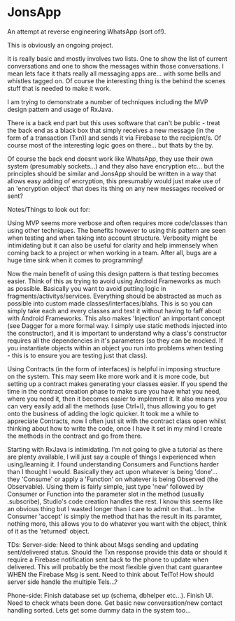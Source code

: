 # JonsApp
An attempt at reverse engineering WhatsApp (sort of!).

This is obviously an ongoing project.

It is really basic and mostly involves two lists. One to show the list of current conversations and one to show the messages within those conversations.
I mean lets face it thats really all messaging apps are... with some bells and whistles tagged on. Of course the interesting thing is the behind the scenes
stuff that is needed to make it work.

I am trying to demonstrate a number of techniques including the MVP design pattern and usage of RxJava.

There is a back end part but this uses software that can't be public - treat the back end as a black box that simply receives a new message 
(in the form of a transaction (Txn)) and sends it via Firebase to the recipient/s. Of course most of the interesting logic goes on there... but thats by 
the by.

Of course the back end doesnt work like WhatsApp, they use their own system (presumably sockets...) and they also have encryption etc...
but the principles should be similar and JonsApp should be written in a way that allows easy adding of encryption, this presumably would just make use of an 'encryption
object' that does its thing on any new messages received or sent?

Notes/Things to look out for:

Using MVP seems more verbose and often requires more code/classes than using other techniques. The benefits however to using this pattern
are seen when testing and when taking into account structure. Verbosity might be intimidating but it can also be useful for clarity and help immensely
when coming back to a project or when working in a team. After all, bugs are a huge time sink when it comes to programming!

Now the main benefit of using this design pattern is that testing becomes easier. Think of this as trying to avoid using Android Frameworks
as much as possible. Basically you want to avoid putting logic in fragments/activitys/services. Everything should be abstracted as much as possible into
custom made classes/interfaces/blahs. This is so you can simply take each and every classes and test it without having to faff about with Android
Frameworks. This also makes 'Injection' an important concept (see Dagger for a more formal way. I simply use static methods injected into the constructor), and it is 
important to understand why a class's constructor requires all the dependencies in it's parameters (so they can be mocked. If you instantiate objects within an object you 
run into problems when testing - this is to ensure you are testing just that class). 

Using Contracts (in the form of interfaces) is helpful in imposing structure on the system. This may seem like more 
work and it is more code, but setting up a contract makes generating your classes easier. If you spend the time in the contract creation phase to make sure you have
what you need, where you need it, then it becomes easier to implement it. It also means you can very easily add all the methods (use Ctrl+I), thus allowing you to get 
onto the business of adding the logic quicker. It took me a while to appreciate Contracts, now I often just sit with the contract class open whilst thinking about 
how to write the code, once I have it set in my mind I create the methods in the contract and go from there.

Starting with RxJava is intimidating. I'm not going to give a tutorial as there are plenty available, I will just say a couple of things I experienced when using/learning it.
I found understanding Consumers and Functions harder than I thought I would. Basically they act upon whatever is being 'done'... they 'Consume' or apply a 'Function' on 
whatever is being Observed (the Observable). Using them is fairly simple, just type 'new' followed by Consumer or Function into the parameter slot in the method 
(usually .subscribe), Studio's code creation handles the rest. I know this seems like an obvious thing but I wasted longer than I care to admit on that... In the Consumer 
'accept' is simply the method that has the result in its paramter, nothing more, this allows you to do whatever you want with the object, think of it as the 'returned' object.   

TDs:
Server-side:
    Need to think about Msgs sending and updating sent/delivered status. Should the Txn response provide this data or should
    it require a Firebase notification sent back to the phone to update when delivered. This will probably be the most flexible
    given that cant guarantee WHEN the Firebase Msg is sent.
    Need to think about TelTo! How should server side handle the multiple Tels...?

Phone-side:
    Finish database set up (schema, dbhelper etc...).
    Finish UI. Need to check whats been done.
    Get basic new conversation/new contact handling sorted.
    Lets get some dummy data in the system too...

